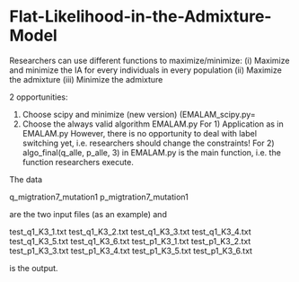 # Flat-Likelihood-in-the-Admixture-Model

Researchers can use different functions to maximize/minimize:
(i) Maximize and minimize the IA for every individuals in every population
(ii) Maximize the admixture
(iii) Minimize the admixture


2 opportunities:
1) Choose scipy and minimize (new version) (EMALAM_scipy.py=
2) Choose the always valid algorithm EMALAM.py
For 1) Application as in EMALAM.py
  However, there is no opportunity to deal with label switching yet, i.e. researchers should change the constraints!
For 2)
algo_final(q_alle, p_alle, 3) in EMALAM.py is the main function, i.e. the function researchers execute. 

The data 

q_migtration7_mutation1
p_migtration7_mutation1

are the two input files (as an example) and

test_q1_K3_1.txt
test_q1_K3_2.txt
test_q1_K3_3.txt
test_q1_K3_4.txt
test_q1_K3_5.txt
test_q1_K3_6.txt
test_p1_K3_1.txt
test_p1_K3_2.txt
test_p1_K3_3.txt
test_p1_K3_4.txt
test_p1_K3_5.txt
test_p1_K3_6.txt

is the output.

